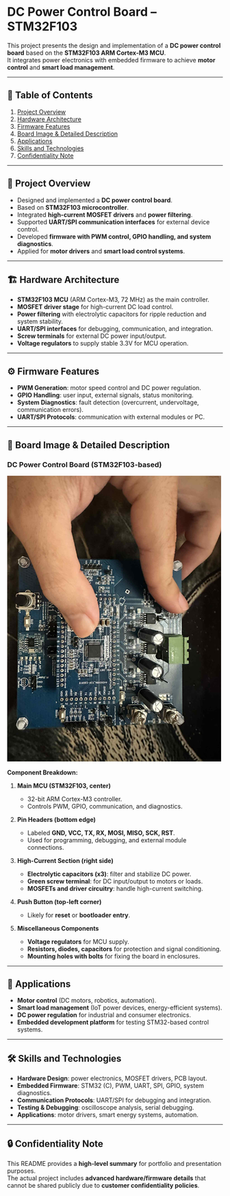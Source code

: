 # DC Power Control Board – STM32F103

This project presents the design and implementation of a **DC power control board** based on the **STM32F103 ARM Cortex-M3 MCU**.  
It integrates power electronics with embedded firmware to achieve **motor control** and **smart load management**.

---

## 📑 Table of Contents
1. [Project Overview](#-project-overview)  
2. [Hardware Architecture](#-hardware-architecture)  
3. [Firmware Features](#-firmware-features)  
4. [Board Image & Detailed Description](#-board-image--detailed-description)  
5. [Applications](#-applications)  
6. [Skills and Technologies](#-skills-and-technologies)  
7. [Confidentiality Note](#-confidentiality-note)  

---

## 📘 Project Overview
- Designed and implemented a **DC power control board**.  
- Based on **STM32F103 microcontroller**.  
- Integrated **high-current MOSFET drivers** and **power filtering**.  
- Supported **UART/SPI communication interfaces** for external device control.  
- Developed **firmware with PWM control, GPIO handling, and system diagnostics**.  
- Applied for **motor drivers** and **smart load control systems**.  

---

## 🏗️ Hardware Architecture
- **STM32F103 MCU** (ARM Cortex-M3, 72 MHz) as the main controller.  
- **MOSFET driver stage** for high-current DC load control.  
- **Power filtering** with electrolytic capacitors for ripple reduction and system stability.  
- **UART/SPI interfaces** for debugging, communication, and integration.  
- **Screw terminals** for external DC power input/output.  
- **Voltage regulators** to supply stable 3.3V for MCU operation.  

---

## ⚙️ Firmware Features
- **PWM Generation**: motor speed control and DC power regulation.  
- **GPIO Handling**: user input, external signals, status monitoring.  
- **System Diagnostics**: fault detection (overcurrent, undervoltage, communication errors).  
- **UART/SPI Protocols**: communication with external modules or PC.  

---

## 📸 Board Image & Detailed Description

### DC Power Control Board (STM32F103-based)
<img src="./Images/PowerControl_circuit_STM32F103.jpg" width="500">

**Component Breakdown:**

1. **Main MCU (STM32F103, center)**  
   - 32-bit ARM Cortex-M3 controller.  
   - Controls PWM, GPIO, communication, and diagnostics.  

2. **Pin Headers (bottom edge)**  
   - Labeled **GND, VCC, TX, RX, MOSI, MISO, SCK, RST**.  
   - Used for programming, debugging, and external module connections.  

3. **High-Current Section (right side)**  
   - **Electrolytic capacitors (x3)**: filter and stabilize DC power.  
   - **Green screw terminal**: for DC input/output to motors or loads.  
   - **MOSFETs and driver circuitry**: handle high-current switching.  

4. **Push Button (top-left corner)**  
   - Likely for **reset** or **bootloader entry**.  

5. **Miscellaneous Components**  
   - **Voltage regulators** for MCU supply.  
   - **Resistors, diodes, capacitors** for protection and signal conditioning.  
   - **Mounting holes with bolts** for fixing the board in enclosures.  

---

## 🚀 Applications
- **Motor control** (DC motors, robotics, automation).  
- **Smart load management** (IoT power devices, energy-efficient systems).  
- **DC power regulation** for industrial and consumer electronics.  
- **Embedded development platform** for testing STM32-based control systems.  

---

## 🛠️ Skills and Technologies
- **Hardware Design**: power electronics, MOSFET drivers, PCB layout.  
- **Embedded Firmware**: STM32 (C), PWM, UART, SPI, GPIO, system diagnostics.  
- **Communication Protocols**: UART/SPI for debugging and integration.  
- **Testing & Debugging**: oscilloscope analysis, serial debugging.  
- **Applications**: motor drivers, smart energy systems, automation.  

---

## 🔒 Confidentiality Note
This README provides a **high-level summary** for portfolio and presentation purposes.  
The actual project includes **advanced hardware/firmware details** that cannot be shared publicly due to **customer confidentiality policies**.
